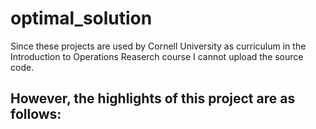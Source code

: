 # optimal_solution

Since these projects are used by Cornell University as curriculum in the Introduction to Operations Reaserch course I cannot upload the source code.

However, the highlights of this project are as follows:
- 
